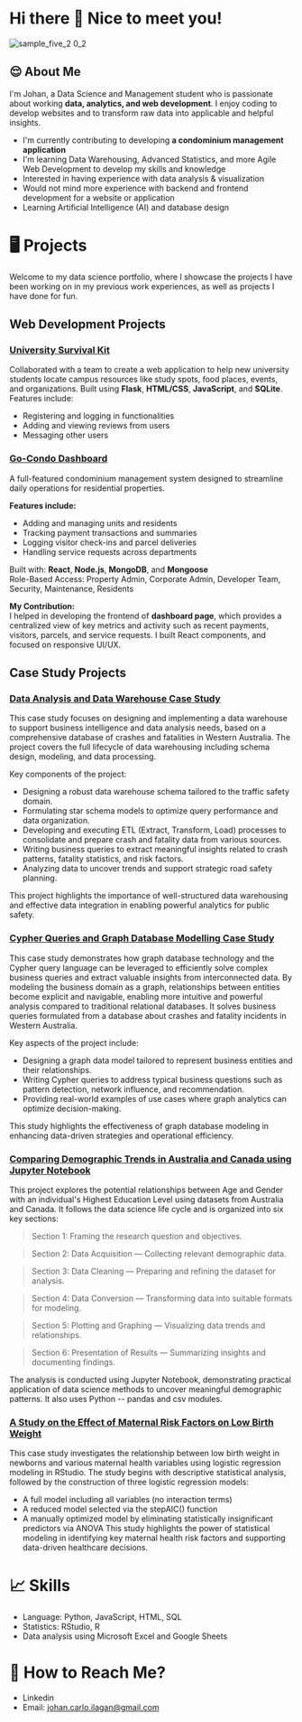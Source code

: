 # Hi there 👋 Nice to meet you!

![sample_five_2 0_2](https://github.com/user-attachments/assets/f7b2253e-69ea-486c-a89b-9a1bc041fa50)

## 😌 About Me
I'm Johan, a Data Science and Management student who is passionate about working **data, analytics, and web development**. I enjoy coding to develop websites and to transform raw data into applicable and helpful insights. 
- I'm currently contributing to developing **a condominium management application**
- I'm learning Data Warehousing, Advanced Statistics, and more Agile Web Development to develop my skills and knowledge
- Interested in having experience with data analysis & visualization
- Would not mind more experience with backend and frontend development for a website or application
- Learning Artificial Intelligence (AI) and database design

# 🖥️ Projects
Welcome to my data science portfolio, where I showcase the projects I have been working on in my previous work experiences, as well as projects I have done for fun.

## Web Development Projects
### [University Survival Kit](https://github.com/undergraduateuwa/CITS3403)
Collaborated with a team to create a web application to help new university students locate campus resources like study spots, food places, events, and organizations.
Built using **Flask**, **HTML/CSS**, **JavaScript**, and **SQLite**.  
Features include:
- Registering and logging in functionalities
- Adding and viewing reviews from users
- Messaging other users

### [Go-Condo Dashboard](https://github.com/johanilagan/johanilagan/blob/main/docs/go-condo_dashboard.jfif)
A full-featured condominium management system designed to streamline daily operations for residential properties.

**Features include:**
- Adding and managing units and residents  
- Tracking payment transactions and summaries  
- Logging visitor check-ins and parcel deliveries  
- Handling service requests across departments  

Built with: **React**, **Node.js**, **MongoDB**, and **Mongoose**  
Role-Based Access: Property Admin, Corporate Admin, Developer Team, Security, Maintenance, Residents  

**My Contribution:**  
I helped in developing the frontend of **dashboard page**, which provides a centralized view of key metrics and activity such as recent payments, visitors, parcels, and service requests. I built React components, and focused on responsive UI/UX.

## Case Study Projects
### [Data Analysis and Data Warehouse Case Study](https://github.com/johanilagan/johanilagan/blob/main/docs/Data%20Analysis%20and%20Data%20Warehouse.pdf)
This case study focuses on designing and implementing a data warehouse to support business intelligence and data analysis needs, based on a comprehensive database of crashes and fatalities in Western Australia. The project covers the full lifecycle of data warehousing including schema design, modeling, and data processing.

Key components of the project:
- Designing a robust data warehouse schema tailored to the traffic safety domain.
- Formulating star schema models to optimize query performance and data organization.
- Developing and executing ETL (Extract, Transform, Load) processes to consolidate and prepare crash and fatality data from various sources.
- Writing business queries to extract meaningful insights related to crash patterns, fatality statistics, and risk factors.
- Analyzing data to uncover trends and support strategic road safety planning.

This project highlights the importance of well-structured data warehousing and effective data integration in enabling powerful analytics for public safety.

### [Cypher Queries and Graph Database Modelling Case Study](https://github.com/johanilagan/johanilagan/blob/main/docs/Cypher_Graph-Database.pdf)
This case study demonstrates how graph database technology and the Cypher query language can be leveraged to efficiently solve complex business queries and extract valuable insights from interconnected data. By modeling the business domain as a graph, relationships between entities become explicit and navigable, enabling more intuitive and powerful analysis compared to traditional relational databases. It solves business queries formulated from a database about crashes and fatality incidents in Western Australia.

Key aspects of the project include:
- Designing a graph data model tailored to represent business entities and their relationships.
- Writing Cypher queries to address typical business questions such as pattern detection, network influence, and recommendation.
- Providing real-world examples of use cases where graph analytics can optimize decision-making.

This study highlights the effectiveness of graph database modeling in enhancing data-driven strategies and operational efficiency.

### [Comparing Demographic Trends in Australia and Canada using Jupyter Notebook](https://github.com/johanilagan/census-education-analysis)
This project explores the potential relationships between Age and Gender with an individual's Highest Education Level using datasets from Australia and Canada. It follows the data science life cycle and is organized into six key sections:

> Section 1: Framing the research question and objectives.

> Section 2: Data Acquisition — Collecting relevant demographic data.

> Section 3: Data Cleaning — Preparing and refining the dataset for analysis.

> Section 4: Data Conversion — Transforming data into suitable formats for modeling.

> Section 5: Plotting and Graphing — Visualizing data trends and relationships.

> Section 6: Presentation of Results — Summarizing insights and documenting findings.

The analysis is conducted using Jupyter Notebook, demonstrating practical application of data science methods to uncover meaningful demographic patterns. It also uses Python -- pandas and csv modules.


### [A Study on the Effect of Maternal Risk Factors on Low Birth Weight](https://github.com/johanilagan/lbw-rstudio-analysis)
This case study investigates the relationship between low birth weight in newborns and various maternal health variables using logistic regression modeling in RStudio. The study begins with descriptive statistical analysis, followed by the construction of three logistic regression models:
- A full model including all variables (no interaction terms)
- A reduced model selected via the stepAIC() function
- A manually optimized model by eliminating statistically insignificant predictors via ANOVA
This study highlights the power of statistical modeling in identifying key maternal health risk factors and supporting data-driven healthcare decisions.

# 📈 Skills
- Language: Python, JavaScript, HTML, SQL
- Statistics: RStudio, R
- Data analysis using Microsoft Excel and Google Sheets

# 📧 How to Reach Me?
- Linkedin
- Email: johan.carlo.ilagan@gmail.com
